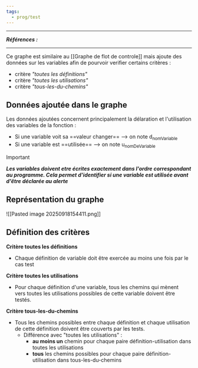 ```yaml
---
tags:
  - prog/test
---
```



---
***Références :***

---

Ce graphe est similaire au [[Graphe de flot de controle]] mais ajoute des données sur les variables afin de pourvoir verifier certains critères : 
- critère *"toutes les définitions"*
- critère *"toutes les utilisations"*
- critère *"tous-les-du-chemins"* 

## Données ajoutée dans le graphe

Les données ajoutées concernent principalement la délaration et l'utilisation des variables de la fonction : 
- Si une variable voit sa ==valeur changer== --> on note d<sub>nomVariable</sub>
- Si une variable est ==utilisée== --> on note u<sub>nomDeVariable</sub>

> [!important]
> ***Les variables doivent etre écrites exactement dans l'ordre correspondant au programme. 
> Cela permet d'identifier si une variable est utilisée avant d'être déclarée au alerte***

## Représentation du graphe
![[Pasted image 20250918154411.png]]
## Définition des critères

**Critère toutes les définitions**
- Chaque définition de variable doit être exercée au moins une fois par le cas test 

**Critère toutes les utilisations**
- Pour chaque définition d'une variable, tous les chemins qui mènent vers toutes les utilisations possibles de cette variable doivent être testés.

**Critère tous-les-du-chemins**
- Tous les chemins possibles entre chaque définition et chaque utilisation de cette définition doivent être couverts par les tests.
	- Différence avec "toutes les utilisations" :
		- **au moins un** chemin pour chaque paire définition-utilisation dans toutes les utilisations 
		- **tous** les chemins possibles pour chaque paire définition-utilisation dans tous-les-du-chemins
